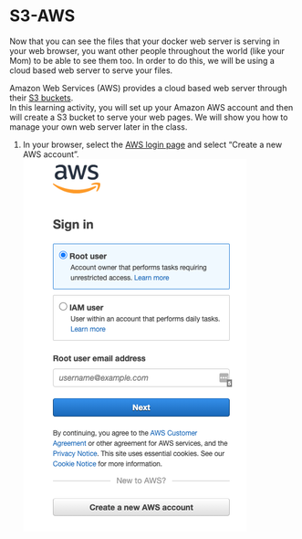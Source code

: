 # S3-AWS
Now that you can see the files that your docker web server is serving in your web browser, you want other people throughout the world (like your Mom) to be able to see them too.  In order to do this, we will be using a cloud based web server to serve your files.  

Amazon Web Services (AWS) provides a cloud based web server through their [S3 buckets](https://docs.aws.amazon.com/AmazonS3/latest/userguide/Welcome.html).  
In this learning activity, you will set up your Amazon AWS account and then will create a S3 bucket to serve your web pages.  We will show you how to manage your own web server later in the class.
1. In your browser, select the [AWS login page](https://portal.aws.amazon.com/gp/aws/developer/registration/) and select “Create a new AWS account”.
![](images/login.png)
